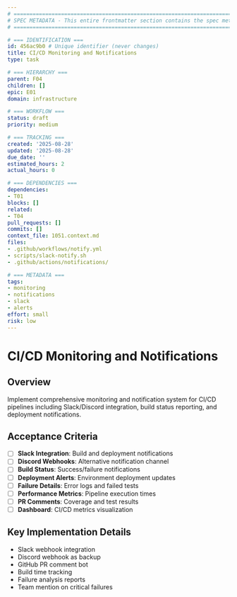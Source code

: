 ```yaml
---
# ============================================================================
# SPEC METADATA - This entire frontmatter section contains the spec metadata
# ============================================================================

# === IDENTIFICATION ===
id: 456ac9b0 # Unique identifier (never changes)
title: CI/CD Monitoring and Notifications
type: task

# === HIERARCHY ===
parent: F04
children: []
epic: E01
domain: infrastructure

# === WORKFLOW ===
status: draft
priority: medium

# === TRACKING ===
created: '2025-08-28'
updated: '2025-08-28'
due_date: ''
estimated_hours: 2
actual_hours: 0

# === DEPENDENCIES ===
dependencies:
- T01
blocks: []
related:
- T04
pull_requests: []
commits: []
context_file: 1051.context.md
files:
- .github/workflows/notify.yml
- scripts/slack-notify.sh
- .github/actions/notifications/

# === METADATA ===
tags:
- monitoring
- notifications
- slack
- alerts
effort: small
risk: low
---
```



# CI/CD Monitoring and Notifications

## Overview

Implement comprehensive monitoring and notification system for CI/CD pipelines including Slack/Discord integration, build status reporting, and deployment notifications.

## Acceptance Criteria

- [ ] **Slack Integration**: Build and deployment notifications
- [ ] **Discord Webhooks**: Alternative notification channel
- [ ] **Build Status**: Success/failure notifications
- [ ] **Deployment Alerts**: Environment deployment updates
- [ ] **Failure Details**: Error logs and failed tests
- [ ] **Performance Metrics**: Pipeline execution times
- [ ] **PR Comments**: Coverage and test results
- [ ] **Dashboard**: CI/CD metrics visualization

## Key Implementation Details

- Slack webhook integration
- Discord webhook as backup
- GitHub PR comment bot
- Build time tracking
- Failure analysis reports
- Team mention on critical failures
